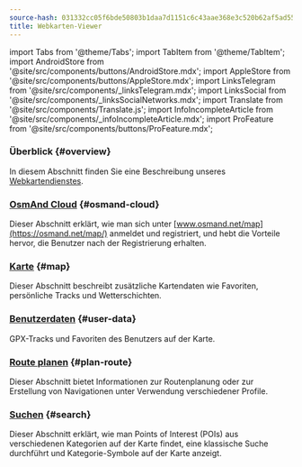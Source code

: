 ```yaml
---
source-hash: 031332cc05f6bde50803b1daa7d1151c6c43aae368e3c520b62af5ad5547457d
title: Webkarten-Viewer
---
```

import Tabs from '@theme/Tabs';
import TabItem from '@theme/TabItem';
import AndroidStore from '@site/src/components/buttons/AndroidStore.mdx';
import AppleStore from '@site/src/components/buttons/AppleStore.mdx';
import LinksTelegram from '@site/src/components/_linksTelegram.mdx';
import LinksSocial from '@site/src/components/_linksSocialNetworks.mdx';
import Translate from '@site/src/components/Translate.js';
import InfoIncompleteArticle from '@site/src/components/_infoIncompleteArticle.mdx';
import ProFeature from '@site/src/components/buttons/ProFeature.mdx';



### Überblick {#overview}

In diesem Abschnitt finden Sie eine Beschreibung unseres [Webkartendienstes](https://osmand.net/map).

### [OsmAnd Cloud](./web-cloud.md) {#osmand-cloud}

Dieser Abschnitt erklärt, wie man sich unter [www.osmand.net/map](https://osmand.net/map/) anmeldet und registriert, und hebt die Vorteile hervor, die Benutzer nach der Registrierung erhalten.

### [Karte](./web-map.md) {#map}

Dieser Abschnitt beschreibt zusätzliche Kartendaten wie Favoriten, persönliche Tracks und Wetterschichten.

### [Benutzerdaten](../web/web-userdata.mdx) {#user-data}

GPX-Tracks und Favoriten des Benutzers auf der Karte.

### [Route planen](./planner.md) {#plan-route}

Dieser Abschnitt bietet Informationen zur Routenplanung oder zur Erstellung von Navigationen unter Verwendung verschiedener Profile.

### [Suchen](./web-search.md) {#search}

Dieser Abschnitt erklärt, wie man Points of Interest (POIs) aus verschiedenen Kategorien auf der Karte findet, eine klassische Suche durchführt und Kategorie-Symbole auf der Karte anzeigt.